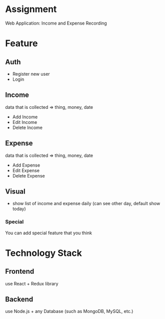 # Assignment

Web Application: Income and Expense Recording

# Feature

## Auth
- Register new user
- Login

## Income

data that is collected
  => thing, money, date
- Add Income
- Edit Income
- Delete Income

## Expense
data that is collected
  => thing, money, date

- Add Expense
- Edit Expense
- Delete Expense

## Visual
- show list of income and expense daily (can see other day, default show today)

### Special
You can add special feature that you think

# Technology Stack

## Frontend
use React + Redux library

## Backend
use Node.js + any Database (such as MongoDB, MySQL, etc.)
